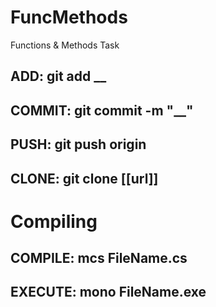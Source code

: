 # FuncMethods
Functions &amp; Methods Task

 ## ADD:       git add __
 ## COMMIT:    git commit -m "__"
 ## PUSH:      git push origin
 ## CLONE:     git clone [[url]]


# Compiling
 ## COMPILE:    mcs FileName.cs
 ## EXECUTE:    mono FileName.exe